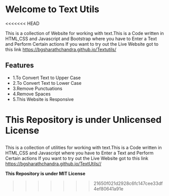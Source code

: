 <h1>Welcome to Text Utils</h1>

<<<<<<< HEAD
<p>This is a collection of Website for working with text.This is a Code written in HTML,CSS and Javascript and Bootstrap where you have to Enter a Text and Perform Certain actions If you want to try out the Live Website got to this link <a href="https://bgsharathchandra.github.io/Textutils/">https://bgsharathchandra.github.io/Textutils/</a></p>


<h2>Features</h2>
<ul>
<li>1.To Convert Text to Upper Case</li>
<li>2.To Convert Text to Lower Case</li>
<li>3.Remove Punctuations</li>
<li>4.Remove Spaces</li>
<li>5.This Website is Responsive</li>
</ul>


<b><p>This Repository is under Unlicensed License</p></b>
=======
<p>This is a collection of utilities for working with text.This is a Code written in HTML,CSS and Javascript where you have to Enter a Text and Perform Certain actions If you want to try out the Live Website got to this link <a href="https://bgsharathchandra.github.io/Textutils/">https://bgsharathchandra.github.io/TextUtils//</a></p>

<b><p>This Repository is under MIT License</p></b>
>>>>>>> 21650f021d2928c6fc147cee33df4ef80641a91e
